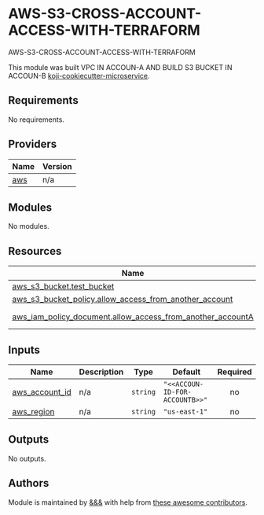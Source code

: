 # AWS-S3-CROSS-ACCOUNT-ACCESS-WITH-TERRAFORM
AWS-S3-CROSS-ACCOUNT-ACCESS-WITH-TERRAFORM

This module was built VPC IN ACCOUN-A AND BUILD S3 BUCKET IN ACCOUN-B [koji-cookiecutter-microservice](https://github.com/Bkoji1150/AWS-S3-CROSS-ACCOUNT-ACCESS-WITH-TERRAFORM).

<!-- prettier-ignore-start -->
<!-- BEGINNING OF PRE-COMMIT-TERRAFORM DOCS HOOK -->
## Requirements

No requirements.

## Providers

| Name | Version |
|------|---------|
| <a name="provider_aws"></a> [aws](#provider\_aws) | n/a |

## Modules

No modules.

## Resources

| Name | Type |
|------|------|
| [aws_s3_bucket.test_bucket](https://registry.terraform.io/providers/hashicorp/aws/latest/docs/resources/s3_bucket) | resource |
| [aws_s3_bucket_policy.allow_access_from_another_account](https://registry.terraform.io/providers/hashicorp/aws/latest/docs/resources/s3_bucket_policy) | resource |
| [aws_iam_policy_document.allow_access_from_another_accountA](https://registry.terraform.io/providers/hashicorp/aws/latest/docs/data-sources/iam_policy_document) | data source |

## Inputs

| Name | Description | Type | Default | Required |
|------|-------------|------|---------|:--------:|
| <a name="input_aws_account_id"></a> [aws\_account\_id](#input\_aws\_account\_id) | n/a | `string` | `"<<ACCOUN-ID-FOR-ACCOUNTB>>"` | no |
| <a name="input_aws_region"></a> [aws\_region](#input\_aws\_region) | n/a | `string` | `"us-east-1"` | no |

## Outputs

No outputs.
<!-- END OF PRE-COMMIT-TERRAFORM DOCS HOOK -->

## Authors

Module is maintained by [&&&](https://github.com/antonbabenko) with help from [these awesome contributors](https://github.com/terraform-aws-modules/terraform-aws-autoscaling/graphs/contributors).
